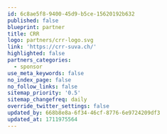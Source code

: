 ```yaml
---
id: 6c8ae5f8-9400-45d9-b5ce-15620192b632
published: false
blueprint: partner
title: CRR
logo: partners/crr-logo.svg
link: 'https://crr-suva.ch/'
highlighted: false
partners_categories:
  - sponsor
use_meta_keywords: false
no_index_page: false
no_follow_links: false
sitemap_priority: '0.5'
sitemap_changefreq: daily
override_twitter_settings: false
updated_by: 668b8e8a-6f34-46cf-8776-6e9724209df3
updated_at: 1711975564
---
```

